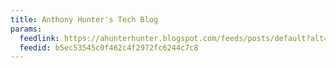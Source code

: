 ```yaml
---
title: Anthony Hunter's Tech Blog
params:
  feedlink: https://ahunterhunter.blogspot.com/feeds/posts/default?alt=rss
  feedid: b5ec53545c0f462c4f2972fc6244c7c8
---
```

